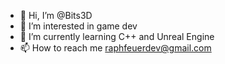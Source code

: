 - 👋 Hi, I’m @Bits3D
- 👀 I’m interested in game dev
- 🌱 I’m currently learning C++ and Unreal Engine
- 📫 How to reach me raphfeuerdev@gmail.com

<!---
Bits3D/Bits3D is a ✨ special ✨ repository because its `README.md` (this file) appears on your GitHub profile.
You can click the Preview link to take a look at your changes.
--->
